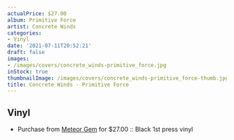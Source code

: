 ```yaml
---
actualPrice: $27.00
album: Primitive Force
artist: Concrete Winds
categories:
- Vinyl
date: '2021-07-11T20:52:21'
draft: false
images:
- /images/covers/concrete_winds-primitive_force.jpg
inStock: true
thumbnailImage: /images/covers/concrete_winds-primitive_force-thumb.jpg
title: Concrete Winds - Primitive Force
---
```


## Vinyl
* Purchase from [Meteor Gem](https://meteor-gem.com/products/concrete-winds-primitive-force) for $27.00 :: Black 1st press vinyl
